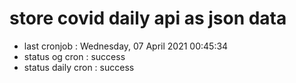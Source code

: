 # store covid daily api as json data

- last cronjob : Wednesday, 07 April 2021 00:45:34
- status og cron : success
- status daily cron : success
      
      